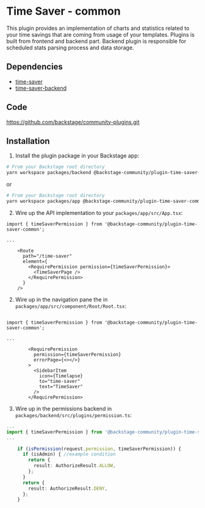 # Time Saver - common

This plugin provides an implementation of charts and statistics related to your time savings that are coming from usage of your templates. Plugins is built from frontend and backend part. Backend plugin is responsible for scheduled stats parsing process and data storage.

## Dependencies

- [time-saver](https://github.com/backstage/community-plugins/tree/main/workspaces/time-saver/plugins/time-saver)
- [time-saver-backend](https://github.com/backstage/community-plugins/tree/main/workspaces/time-saver/plugins/time-saver-backend)

## Code

<https://github.com/backstage/community-plugins.git>

## Installation

1. Install the plugin package in your Backstage app:

```sh
# From your Backstage root directory
yarn workspace packages/backend @backstage-community/plugin-time-saver-common
```

or

```sh
# From your Backstage root directory
yarn workspace packages/app @backstage-community/plugin-time-saver-common
```

2. Wire up the API implementation to your `packages/app/src/App.tsx`:

```tsx
import { timeSaverPermission } from '@backstage-community/plugin-time-saver-common';

...

    <Route
      path="/time-saver"
      element={
        <RequirePermission permission={timeSaverPermission}>
          <TimeSaverPage />
        </RequirePermission>
      }
    />

```

2. Wire up in the navigation pane the in `packages/app/src/component/Root/Root.tsx`:

```tsx

import { timeSaverPermission } from '@backstage-community/plugin-time-saver-common';

...

        <RequirePermission
          permission={timeSaverPermission}
          errorPage={<></>}
        >
          <SidebarItem
            icon={Timelapse}
            to="time-saver"
            text="TimeSaver"
          />
        </RequirePermission>
```

3. Wire up in the permissions backend in `packages/backend/src/plugins/permission.ts`:

```ts
...
import { timeSaverPermission } from '@backstage-community/plugin-time-saver-common';
...

    if (isPermission(request.permission, timeSaverPermission)) {
      if (isAdmin) { //example condition
        return {
          result: AuthorizeResult.ALLOW,
        };
      }
      return {
        result: AuthorizeResult.DENY,
      };
    }

```
